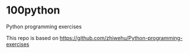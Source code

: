 # 100python
Python programming exercises

This repo is based on https://github.com/zhiwehu/Python-programming-exercises
